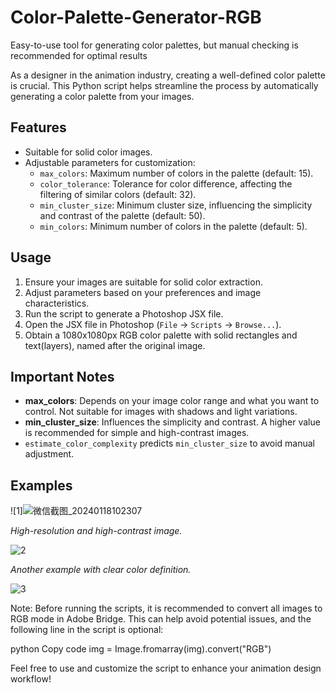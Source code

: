 # Color-Palette-Generator-RGB
Easy-to-use tool for generating color palettes, but manual checking is recommended for optimal results

As a designer in the animation industry, creating a well-defined color palette is crucial. 
This Python script helps streamline the process by automatically generating a color palette from your images.

## Features

- Suitable for solid color images.
- Adjustable parameters for customization:
  - `max_colors`: Maximum number of colors in the palette (default: 15).
  - `color_tolerance`: Tolerance for color difference, affecting the filtering of similar colors (default: 32).
  - `min_cluster_size`: Minimum cluster size, influencing the simplicity and contrast of the palette (default: 50).
  - `min_colors`: Minimum number of colors in the palette (default: 5).

## Usage

1. Ensure your images are suitable for solid color extraction.
2. Adjust parameters based on your preferences and image characteristics.
3. Run the script to generate a Photoshop JSX file.
4. Open the JSX file in Photoshop (`File` -> `Scripts` -> `Browse...`).
5. Obtain a 1080x1080px RGB color palette with solid rectangles and text(layers), named after the original image.

## Important Notes

- **max_colors**: Depends on your image color range and what you want to control. Not suitable for images with shadows and light variations.
- **min_cluster_size**: Influences the simplicity and contrast. A higher value is recommended for simple and high-contrast images.
- `estimate_color_complexity` predicts `min_cluster_size` to avoid manual adjustment.

## Examples
![1]![微信截图_20240118102307](https://github.com/ENIACZH/Color-Palette-Generator/assets/129947787/1a30d44a-2bb6-49bb-8031-a3eeb19024c6)


*High-resolution and high-contrast image.*

![2](https://github.com/ENIACZH/Color-Palette-Generator/assets/129947787/feb97410-3c91-4cc8-a9c1-36a31e350f8b)

*Another example with clear color definition.*

![3](https://github.com/ENIACZH/Color-Palette-Generator/assets/129947787/c2802b23-d2d0-44b8-b3d1-7c9ed13a9526)

Note: Before running the scripts, it is recommended to convert all images to RGB mode in Adobe Bridge. 
This can help avoid potential issues, and the following line in the script is optional:

python
Copy code
img = Image.fromarray(img).convert("RGB")


Feel free to use and customize the script to enhance your animation design workflow!
